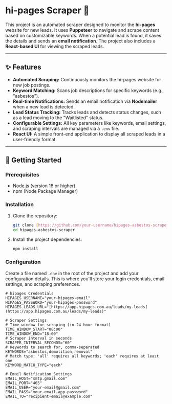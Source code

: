 # hi-pages Scraper 🤖

This project is an automated scraper designed to monitor the **hi-pages** website for new leads. It uses **Puppeteer** to navigate and scrape content based on customizable keywords. When a potential lead is found, it saves the details and sends an **email notification**. The project also includes a **React-based UI** for viewing the scraped leads.

---

## ✨ Features

-   **Automated Scraping:** Continuously monitors the hi-pages website for new job postings.
-   **Keyword Matching:** Scans job descriptions for specific keywords (e.g., "asbestos").
-   **Real-time Notifications:** Sends an email notification via **Nodemailer** when a new lead is detected.
-   **Lead Status Tracking:** Tracks leads and detects status changes, such as a lead moving to the "Waitlisted" status.
-   **Configurable Settings:** All key parameters like keywords, email settings, and scraping intervals are managed via a `.env` file.
-   **React UI:** A simple front-end application to display all scraped leads in a user-friendly format.

---

## 🚀 Getting Started

### Prerequisites

-   Node.js (version 18 or higher)
-   npm (Node Package Manager)

### Installation

1.  Clone the repository:
    ```bash
    git clone [https://github.com/your-username/hipages-asbestos-scraper.git](https://github.com/your-username/hipages-asbestos-scraper.git)
    cd hipages-asbestos-scraper
    ```
2.  Install the project dependencies:
    ```bash
    npm install
    ```

### Configuration

Create a file named `.env` in the root of the project and add your configuration details. This is where you'll store your login credentials, email settings, and scraping preferences.

```dotenv
# hipages Credentials
HIPAGES_USERNAME="your-hipages-email"
HIPAGES_PASSWORD="your-hipages-password"
HIPAGES_LEADS_URL="[https://app.hipages.com.au/leads/my-leads](https://app.hipages.com.au/leads/my-leads)"

# Scraper Settings
# Time window for scraping (in 24-hour format)
TIME_WINDOW_START="08:00"
TIME_WINDOW_END="18:00"
# Scraper interval in seconds
SCRAPER_INTERVAL_SECONDS="60"
# Keywords to search for, comma-separated
KEYWORDS="asbestos,demolition,removal"
# Match type: 'all' requires all keywords; 'each' requires at least one
KEYWORD_MATCH_TYPE="each" 

# Email Notification Settings
EMAIL_HOST="smtp.gmail.com"
EMAIL_PORT="465"
EMAIL_USER="your-email@gmail.com"
EMAIL_PASS="your-email-app-password"
EMAIL_TO="recipient-email@example.com"